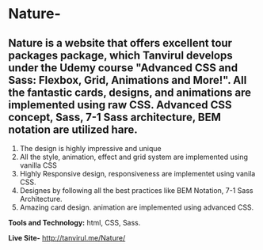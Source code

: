 # Nature- 
## Nature is a website that offers excellent tour packages package, which Tanvirul develops under the Udemy course "Advanced CSS and Sass: Flexbox, Grid, Animations and More!". All the fantastic cards, designs, and animations are implemented using raw CSS. Advanced CSS concept, Sass, 7-1 Sass architecture, BEM notation are utilized hare. 
1. The design is highly impressive and unique
2. All the style, animation, effect and grid system are implemented using vanilla CSS
3. Highly Responsive design, responsiveness are implementet using vanila CSS.
4. Designes by following all the best practices like BEM Notation, 7-1 Sass Architecture.
5. Amazing card design. animation are implemented using advanced CSS.

**Tools and Technology:** html, CSS, Sass.

**Live Site-** http://tanvirul.me/Nature/
